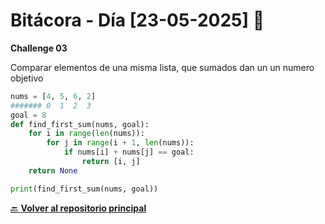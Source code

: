 ﻿# Bitácora - Día [23-05-2025] 🚀



**Challenge 03**

Comparar elementos de una misma lista, que sumados dan un un numero objetivo

```Python
nums = [4, 5, 6, 2]
####### 0  1  2  3
goal = 8
def find_first_sum(nums, goal):
    for i in range(len(nums)):
        for j in range(i + 1, len(nums)):
            if nums[i] + nums[j] == goal:
                return [i, j]
    return None

print(find_first_sum(nums, goal))

```





[🔙 **Volver al repositorio principal**](https://github.com/Motorbuzzard880/Diario_de_Aprendizaje_Python_Curso_Midudev)  